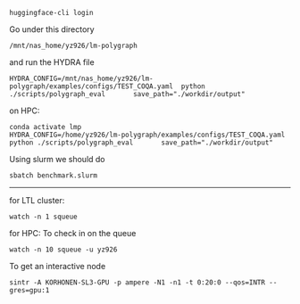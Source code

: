 ```
huggingface-cli login
```

Go under this directory
```
/mnt/nas_home/yz926/lm-polygraph
```

and run the HYDRA file
```
HYDRA_CONFIG=/mnt/nas_home/yz926/lm-polygraph/examples/configs/TEST_COQA.yaml  python ./scripts/polygraph_eval       save_path="./workdir/output"  
```

on HPC:
```
conda activate lmp
HYDRA_CONFIG=/home/yz926/lm-polygraph/examples/configs/TEST_COQA.yaml  python ./scripts/polygraph_eval       save_path="./workdir/output"  
```

Using slurm we should do

```
sbatch benchmark.slurm 
```



------
for LTL cluster:
```
watch -n 1 squeue
```


for HPC:
To check in on the queue
```
watch -n 10 squeue -u yz926
```

To get an interactive node
```
sintr -A KORHONEN-SL3-GPU -p ampere -N1 -n1 -t 0:20:0 --qos=INTR --gres=gpu:1
```